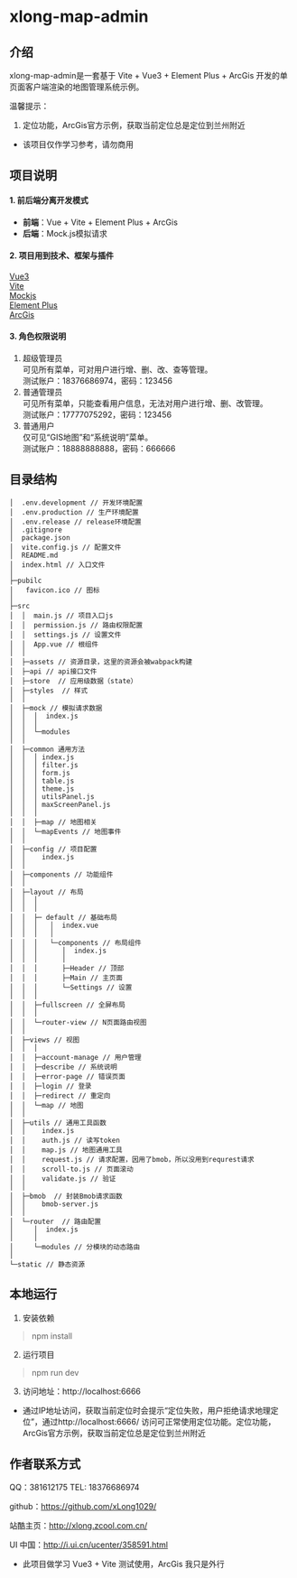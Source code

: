 # xlong-map-admin

## 介绍

xlong-map-admin是一套基于 Vite + Vue3 + Element Plus + ArcGis 开发的单页面客户端渲染的地图管理系统示例。

温馨提示：
1. 定位功能，ArcGis官方示例，获取当前定位总是定位到兰州附近

* 该项目仅作学习参考，请勿商用

## 项目说明

#### 1. 前后端分离开发模式

- **前端**：Vue + Vite + Element Plus + ArcGis
- **后端**：Mock.js模拟请求

#### 2. 项目用到技术、框架与插件

[Vue3](https://v3.vuejs.org/)<br/>
[Vite](https://cn.vitejs.dev/)<br/>
[Mockjs](http://mockjs.com/)<br/>
[Element Plus](https://github.com/element-plus)<br/>
[ArcGis](https://developers.arcgis.com/javascript/latest)<br/>

#### 3. 角色权限说明

1. 超级管理员  
可见所有菜单，可对用户进行增、删、改、查等管理。  
测试账户：18376686974，密码：123456
2. 普通管理员  
可见所有菜单，只能查看用户信息，无法对用户进行增、删、改管理。  
测试账户：17777075292，密码：123456
3. 普通用户  
仅可见“GIS地图”和“系统说明”菜单。  
测试账户：18888888888，密码：666666

## 目录结构

```
│  .env.development // 开发环境配置
│  .env.production // 生产环境配置
│  .env.release // release环境配置
│  .gitignore
│  package.json
│  vite.config.js // 配置文件
│  README.md
│  index.html // 入口文件
│
├─pubilc
│   favicon.ico // 图标
│
├─src
│  │  main.js // 项目入口js
│  │  permission.js // 路由权限配置
│  │  settings.js // 设置文件
│  │  App.vue // 根组件
│  │
│  ├─assets // 资源目录，这里的资源会被wabpack构建
│  ├─api // api接口文件
│  ├─store  // 应用级数据（state）
│  ├─styles  // 样式
│  │
│  ├─mock // 模拟请求数据
│  │  │  index.js
│  │  │
│  │  └─modules
│  │
│  ├─common 通用方法
│  │  │ index.js
│  │  │ filter.js
│  │  │ form.js
│  │  │ table.js
│  │  │ theme.js
│  │  │ utilsPanel.js
│  │  │ maxScreenPanel.js
│  │  │
│  │  ├─map // 地图相关
│  │  └─mapEvents // 地图事件
│  │
│  ├─config // 项目配置
│  │    index.js
│  │
│  ├─components // 功能组件
│  │
│  ├─layout // 布局
│  │  │
│  │  │
│  │  ├─ default // 基础布局
│  │  │   │  index.vue
│  │  │   │
│  │  │   └─components // 布局组件
│  │  │      │  index.js
│  │  │      │
│  │  │      ├─Header // 顶部
│  │  │      ├─Main // 主页面
│  │  │      └─Settings // 设置
│  │  │
│  │  ├─fullscreen // 全屏布局
│  │  │
│  │  └─router-view // N页面路由视图
│  │
│  ├─views // 视图
│  │  │
│  │  ├─account-manage // 用户管理
│  │  ├─describe // 系统说明
│  │  ├─error-page // 错误页面
│  │  ├─login // 登录
│  │  ├─redirect // 重定向
│  │  └─map // 地图
│  │
│  ├─utils // 通用工具函数
│  │    index.js
│  │    auth.js // 读写token
│  │    map.js // 地图通用工具
│  │    request.js // 请求配置，因用了bmob，所以没用到requrest请求
│  │    scroll-to.js // 页面滚动
│  │    validate.js // 验证
│  │
│  ├─bmob  // 封装Bmob请求函数
│  │    bmob-server.js
│  │
│  └─router  // 路由配置
│     │  index.js
│     │
│     └─modules // 分模块的动态路由
│
└─static // 静态资源
```

## 本地运行
1. 安装依赖
> npm install
2. 运行项目
> npm run dev
3. 访问地址：http://localhost:6666

* 通过IP地址访问，获取当前定位时会提示“定位失败，用户拒绝请求地理定位”，通过http://localhost:6666/ 访问可正常使用定位功能。定位功能，ArcGis官方示例，获取当前定位总是定位到兰州附近

## 作者联系方式

QQ：381612175
TEL: 18376686974

github：https://github.com/xLong1029/

站酷主页：http://xlong.zcool.com.cn/

UI 中国：http://i.ui.cn/ucenter/358591.html

- 此项目做学习 Vue3 + Vite 测试使用，ArcGis 我只是外行